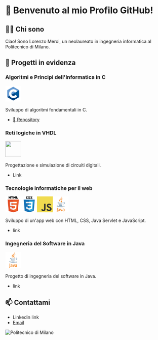 # 👋 Benvenuto al mio Profilo GitHub!

## 👨‍🎓 Chi sono
Ciao! Sono Lorenzo Meroi, un neolaureato in ingegneria informatica al Politecnico di Milano.

## 💼 Progetti in evidenza

### Algoritmi e Principi dell'Informatica in C
<img src="https://raw.githubusercontent.com/github/explore/main/topics/c/c.png" width="50" height="50">

Sviluppo di algoritmi fondamentali in C.
- [🔗 Repository](https://github.com/username/API-Meroi-2022-23)

### Reti logiche in VHDL
<img src="[https://raw.githubusercontent.com/github/explore/main/topics/vhdl/vhdl.png](https://www.google.com/url?sa=i&url=https%3A%2F%2Ficonduck.com%2Ficons%2F20821%2Fvhdl&psig=AOvVaw3CS8I92GAOarC1hZ0ksy0v&ust=1719938746179000&source=images&cd=vfe&opi=89978449&ved=0CBEQjRxqFwoTCPCXyaKlhocDFQAAAAAdAAAAABAE)" width="50" height="50">

Progettazione e simulazione di circuiti digitali.
- Link

### Tecnologie informatiche per il web
<img src="https://raw.githubusercontent.com/github/explore/main/topics/html/html.png" width="50" height="50"><img src="https://raw.githubusercontent.com/github/explore/main/topics/css/css.png" width="50" height="50"><img src="https://raw.githubusercontent.com/github/explore/main/topics/javascript/javascript.png" width="50" height="50"><img src="https://raw.githubusercontent.com/github/explore/main/topics/java/java.png" width="50" height="50">

Sviluppo di un'app web con HTML, CSS, Java Servlet e JavaScript.
- link

### Ingegneria del Software in Java
<img src="https://raw.githubusercontent.com/github/explore/main/topics/java/java.png" width="50" height="50">

Progetto di ingegneria del software in Java.
- link

## 📫 Contattami
- Linkedin link
- [Email](lorenzo.meroi22@gmail.com)

![Politecnico di Milano](https://upload.wikimedia.org/wikipedia/commons/4/4f/Politecnico_di_Milano_stemmi.svg)
